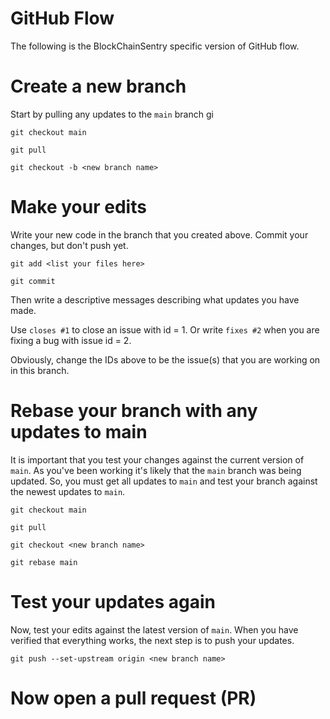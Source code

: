 # GitHub Flow

The following is the BlockChainSentry specific version of GitHub flow.
    
# Create a new branch

Start by pulling any updates to the `main` branch
gi
```
git checkout main

git pull

git checkout -b <new branch name>
```

# Make your edits

Write your new code in the branch that you created above. Commit your changes, but don't push yet.

```
git add <list your files here>

git commit
```

Then write a descriptive messages describing what updates you have made.

Use `closes #1` to close an issue with id = 1. Or write `fixes #2` when you are fixing a bug with issue id = 2.

Obviously, change the IDs above to be the issue(s) that you are working on in this branch.

# Rebase your branch with any updates to main

It is important that you test your changes against the current version of `main`. As you've been working it's likely
that the `main` branch was being updated. So, you must get all updates to `main` and test your branch against the newest
updates to `main`.

```
git checkout main

git pull

git checkout <new branch name>

git rebase main
```

# Test your updates again

Now, test your edits against the latest version of `main`. When you have verified that everything works, the next step
is to push your updates.

```
git push --set-upstream origin <new branch name>
```

# Now open a pull request (PR)

